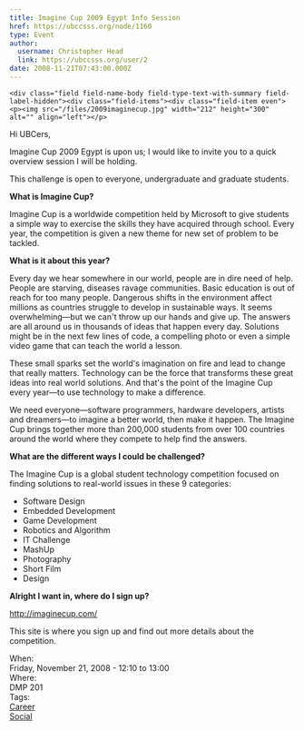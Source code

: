 ```yaml
---
title: Imagine Cup 2009 Egypt Info Session 
href: https://ubccsss.org/node/1160
type: Event
author:
  username: Christopher Head
  link: https://ubccsss.org/user/2
date: 2008-11-21T07:43:00.000Z
---
```



    <div class="field field-name-body field-type-text-with-summary field-label-hidden"><div class="field-items"><div class="field-item even"><p><img src="/files/2009imaginecup.jpg" width="212" height="300" alt="" align="left"></p>
<p>Hi UBCers,</p>
<p>Imagine Cup 2009 Egypt is upon us; I would like to invite you to a quick overview session I will be holding.</p>
<p>This challenge is open to everyone, undergraduate and graduate students.</p>
<p><b>What is Imagine Cup?</b></p>
<p>Imagine Cup is a worldwide competition held by Microsoft to give students a simple way to exercise the skills they have acquired through school. Every year, the competition is given a new theme for new set of problem to be tackled.</p>
<!--break--><p><b>What is it about this year?</b></p>
<p>Every day we hear somewhere in our world, people are in dire need of help. People are starving, diseases ravage communities. Basic education is out of reach for too many people. Dangerous shifts in the environment affect millions as countries struggle to develop in sustainable ways. It seems overwhelming&#x2014;but we can&apos;t throw up our hands and give up. The answers are all around us in thousands of ideas that happen every day. Solutions might be in the next few lines of code, a compelling photo or even a simple video game that can teach the world a lesson.</p>
<p>These small sparks set the world&apos;s imagination on fire and lead to change that really matters. Technology can be the force that transforms these great ideas into real world solutions. And that&apos;s the point of the Imagine Cup every year&#x2014;to use technology to make a difference.</p>
<p>We need everyone&#x2014;software programmers, hardware developers, artists and dreamers&#x2014;to imagine a better world, then make it happen. The Imagine Cup brings together more than 200,000 students from over 100 countries around the world where they compete to help find the answers.</p>
<p><b>What are the different ways I could be challenged?</b></p>
<p>The Imagine Cup is a global student technology competition focused on finding solutions to real-world issues in these 9 categories:</p>
<ul>
<li>Software Design</li>
<li>Embedded Development</li>
<li>Game Development</li>
<li>Robotics and Algorithm</li>
<li>IT Challenge</li>
<li>MashUp</li>
<li>Photography</li>
<li>Short Film</li>
<li>Design</li>
</ul>
<p><b>Alright I want in, where do I sign up?</b></p>
<p><a href="http://imaginecup.com/">http://imaginecup.com/</a></p>
<p>This site is where you sign up and find out more details about the competition.</p>
</div></div></div><div class="field field-name-field-dates field-type-datetime field-label-above"><div class="field-label">When:&#xA0;</div><div class="field-items"><div class="field-item even"><span class="date-display-single">Friday, November 21, 2008 - <span class="date-display-range"><span class="date-display-start">12:10</span> to <span class="date-display-end">13:00</span></span></span></div></div></div><div class="field field-name-field-location field-type-text field-label-above"><div class="field-label">Where:&#xA0;</div><div class="field-items"><div class="field-item even">DMP 201</div></div></div>    <footer>
    <div class="field field-name-field-tags field-type-taxonomy-term-reference field-label-above"><div class="field-label">Tags:&#xA0;</div><div class="field-items"><div class="field-item even"><a href="/career">Career</a></div><div class="field-item odd"><a href="/social">Social</a></div></div></div>      </footer>
    